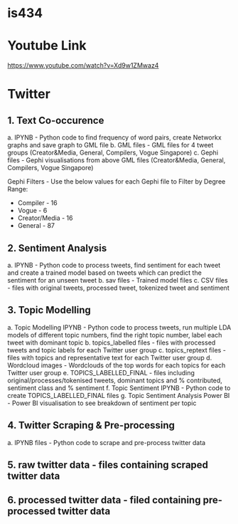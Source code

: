 # is434

# Youtube Link
https://www.youtube.com/watch?v=Xd9w1ZMwaz4

# Twitter

## 1. Text Co-occurence
a. IPYNB - Python code to find frequency of word pairs, create Networkx graphs and save graph to GML file
b. GML files - GML files for 4 tweet groups (Creator&Media, General, Compilers, Vogue Singapore)
c. Gephi files - Gephi visualisations from above GML files (Creator&Media, General, Compilers, Vogue Singapore)

Gephi Filters - Use the below values for each Gephi file to Filter by Degree Range:
- Compiler - 16
- Vogue - 6 
- Creator/Media - 16
- General - 87

## 2. Sentiment Analysis
a. IPYNB - Python code to process tweets, find sentiment for each tweet and create a trained model based on tweets which can predict the sentiment for an unseen tweet
b. sav files - Trained model files
c. CSV files - files with original tweets, processed tweet, tokenized tweet and sentiment

## 3. Topic Modelling
a. Topic Modelling IPYNB - Python code to process tweets, run multiple LDA models of different topic numbers, find the right topic number, label each tweet with dominant topic
b. topics_labelled files - files with processed tweets and topic labels for each Twitter user group
c. topics_reptext files - files with topics and representative text for each Twitter user group
d. Wordcloud images - Wordclouds of the top words for each topics for each Twitter user group
e. TOPICS_LABELLED_FINAL - files including original/processes/tokenised tweets, dominant topics and % contributed, sentiment class and % sentiment
f. Topic Sentiment IPYNB - Python code to create TOPICS_LABELLED_FINAL files
g. Topic Sentiment Analysis Power BI - Power BI visualisation to see breakdown of sentiment per topic

## 4. Twitter Scraping & Pre-processing
a. IPYNB files - Python code to scrape and pre-process twitter data

## 5. raw twitter data - files containing scraped twitter data

## 6. processed twitter data - filed containing pre-processed twitter data
